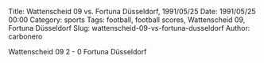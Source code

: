 Title: Wattenscheid 09 vs. Fortuna Düsseldorf, 1991/05/25
Date: 1991/05/25 00:00
Category: sports
Tags: football, football scores, Wattenscheid 09, Fortuna Düsseldorf
Slug: wattenscheid-09-vs-fortuna-dusseldorf
Author: carbonero


Wattenscheid 09 2 - 0 Fortuna Düsseldorf
